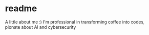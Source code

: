 # readme
A little about me :)
I'm professional in transforming coffee into codes, pionate about AI and cybersecurity
